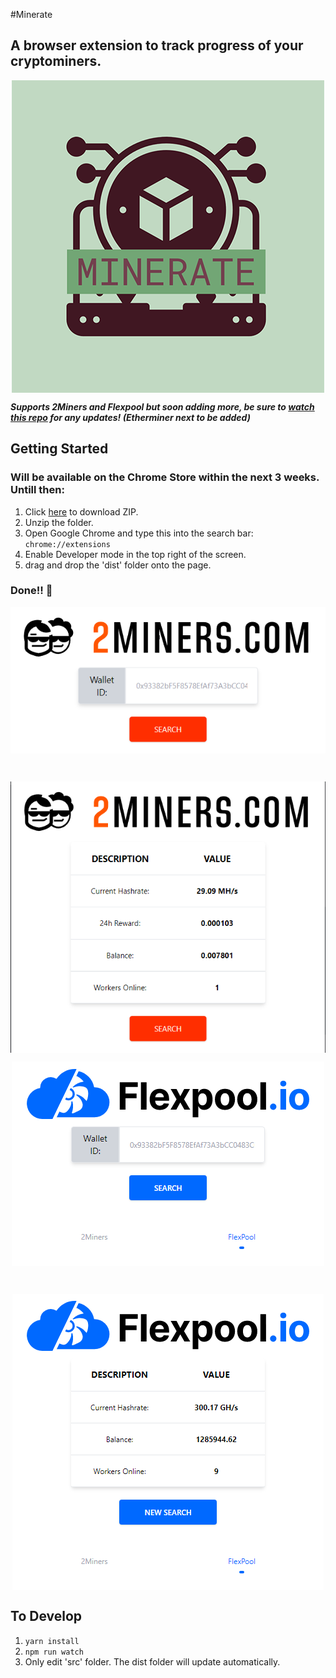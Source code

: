 #Minerate
## A browser extension to track progress of your cryptominers.
<p align="center" >
  <img src="./src/icons/icon-500.png" align="center"/>
</p>

***Supports 2Miners and Flexpool but soon adding more, be sure to [watch this repo](https://github.com/luke-buttifant/Crypto-Mining-Tracker-Chrome-Extension/subscription) for any updates! (Etherminer next to be added)*** 

## Getting Started
### Will be available on the Chrome Store within the next 3 weeks. Untill then:
  1. Click [here](https://github.com/luke-buttifant/2Miners-Browser-Extension/archive/refs/heads/main.zip) to download ZIP.
  2. Unzip the folder.
  3. Open Google Chrome and type this into the search bar: ``` chrome://extensions ```
  4. Enable Developer mode in the top right of the screen.
  5. drag and drop the 'dist' folder onto the page. 

### Done!! :partying_face: 

<p align="center" >
  <img src="./src/images/thumbnail.png" align="center"/>
</p>
<br>
<p align="center">
  <img src="./src/images/thumbnail2.png" align="center" />
</p>
<p align="center" >
  <img src="./src/images/thumbnail3.png" align="center"/>
</p>
<br>
<p align="center">
  <img src="./src/images/thumbnail4.png" align="center" />
</p>

## To Develop
1. ```yarn install ```
2. ```npm run watch```
3. Only edit 'src' folder. The dist folder will update automatically.


